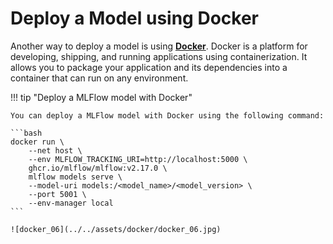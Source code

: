 # Deploy a Model using Docker

Another way to deploy a model is using [**Docker**](https://www.docker.com/). Docker is a platform for developing, shipping, and running applications using containerization. It allows you to package your application and its dependencies into a container that can run on any environment.

!!! tip "Deploy a MLFlow model with Docker"

    You can deploy a MLFlow model with Docker using the following command:

    ```bash
    docker run \
        --net host \
        --env MLFLOW_TRACKING_URI=http://localhost:5000 \
        ghcr.io/mlflow/mlflow:v2.17.0 \
        mlflow models serve \
        --model-uri models:/<model_name>/<model_version> \
        --port 5001 \
        --env-manager local
    ```

    ![docker_06](../../assets/docker/docker_06.jpg)
